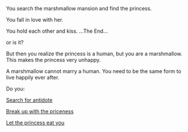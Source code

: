 You search the marshmallow mansion and find the princess.

You fall in love with her.

You hold each other and kiss.
...The End...

or is it?

But then you realize the princess is a human, but you are a marshmallow. This makes the princess very unhappy.

A marshmallow cannot marry a human. You need to be the same form to live happily ever after.

Do you:

[Search for antidote](antidote/search-antidote.md)

[Break up with the priceness](breakup/breakup-with-princess.md)

[Let the princess eat you](eatyou/let-princess-eat-you.md)